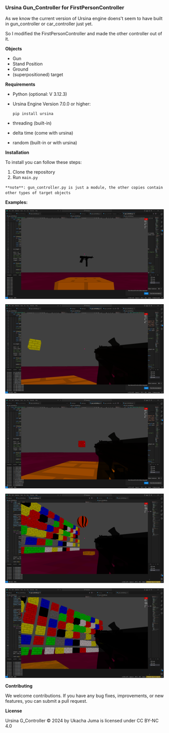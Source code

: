 ### Ursina Gun_Controller for FirstPersonController

As we know the current version of Ursina engine doens't seem to have built in gun_controller or car_controller just yet.

So I modified the FirstPersonController and made the other controller out of it.

**Objects**

* Gun
* Stand Position
* Ground
* (superpositioned) target

**Requirements**

* Python (optional: V 3.12.3)
* Ursina Engine Version 7.0.0 or higher:

      pip install ursina

* threading (built-in)
* delta time (come with ursina)
* random (built-in or with ursina)

**Installation**

To install you can follow these steps:

1. Clone the repository
2. Run `main.py`

`` **note**: gun_controller.py is just a module, the other copies contain other types of target objects ``

**Examples:**

![](img1.png)

![](img2.png)

![](img3.png)

![](img4.png)

![](img5.png)

**Contributing**

We welcome contributions. If you have any bug fixes, improvements, or new features, you can submit a pull request.

**License**

Ursina G_Controller © 2024 by Ukacha Juma is licensed under CC BY-NC 4.0 
